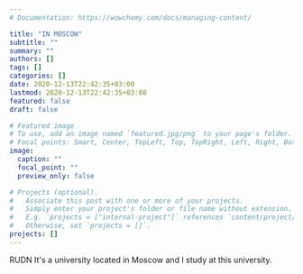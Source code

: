 ```yaml
---
# Documentation: https://wowchemy.com/docs/managing-content/

title: "IN MOSCOW"
subtitle: ""
summary: ""
authors: []
tags: []
categories: []
date: 2020-12-13T22:42:35+03:00
lastmod: 2020-12-13T22:42:35+03:00
featured: false
draft: false

# Featured image
# To use, add an image named `featured.jpg/png` to your page's folder.
# Focal points: Smart, Center, TopLeft, Top, TopRight, Left, Right, BottomLeft, Bottom, BottomRight.
image:
  caption: ""
  focal_point: ""
  preview_only: false

# Projects (optional).
#   Associate this post with one or more of your projects.
#   Simply enter your project's folder or file name without extension.
#   E.g. `projects = ["internal-project"]` references `content/project/deep-learning/index.md`.
#   Otherwise, set `projects = []`.
projects: []
---
```

RUDN It's a university located in Moscow and I study at this university. 
